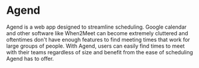 # Agend
Agend is a web app designed to streamline scheduling. Google calendar and other software like When2Meet can become extremely cluttered and oftentimes don't have enough features to find meeting times that work for large groups of people. With Agend, users can easily find times to meet with their teams regardless of size and benefit from the ease of scheduling Agend has to offer.
 
